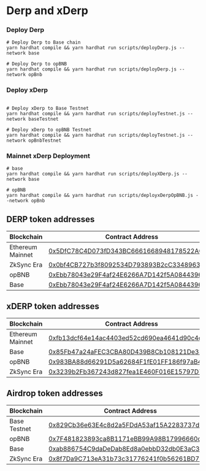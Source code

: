 # Derp and xDerp

### Deploy Derp


```shell
# Deploy Derp to Base chain
yarn hardhat compile && yarn hardhat run scripts/deployDerp.js --network base

# Deploy Derp to opBNB
yarn hardhat compile && yarn hardhat run scripts/deployDerp.js --network opBnb
```


### Deploy xDerp

```shell

# Deploy xDerp to Base Testnet
yarn hardhat compile && yarn hardhat run scripts/deployTestnet.js --network baseTestnet

# Deploy xDerp to opBNB Testnet
yarn hardhat compile && yarn hardhat run scripts/deployTestnet.js --network opBnbTestnet
```


### Mainnet xDerp Deployment
```shell
# base
yarn hardhat compile && yarn hardhat run scripts/deployXDerp.js --network base

# opBNB
yarn hardhat compile && yarn hardhat run scripts/deployxDerpOpBNB.js --network opBnb

```
## DERP token addresses

| Blockchain | Contract Address |
|------------|------------------|
| Ethereum Mainnet | [0x5DfC78C4D073fD343BC6661668948178522A0DE5](https://etherscan.io/address/0x5DfC78C4D073fD343BC6661668948178522A0DE5) |
| ZkSync Era | [0x0bf4CB727b3f8092534D793893B2cC3348963dbf](https://explorer.zksync.io/address/0x0bf4CB727b3f8092534D793893B2cC3348963dbf) |
| opBNB | [0xEbb78043e29F4af24E6266A7D142f5A08443969E](https://opbnbscan.com/address/0xEbb78043e29F4af24E6266A7D142f5A08443969E) |
| Base | [0xEbb78043e29F4af24E6266A7D142f5A08443969E](https://basescan.org/address/0xEbb78043e29F4af24E6266A7D142f5A08443969E) |

## xDERP token addresses
| Blockchain | Contract Address |
|------------|------------------|
| Ethereum Mainnet | [0xfb13dcf64e14ac4403ed52cd690ea4641d90c4c6](https://etherscan.io/address/0xfb13dcf64e14ac4403ed52cd690ea4641d90c4c6) |
| Base | [0x85Fb47a24aFEC3CBA80D439B8Cb108121De333d9](https://basescan.org/address/0x85Fb47a24aFEC3CBA80D439B8Cb108121De333d9) |
| opBNB | [0x983BA88d66291D5a62684F1fE01FF186f97aB455](https://opbnbscan.com/address/0x983BA88d66291D5a62684F1fE01FF186f97aB455) |
| ZkSync Era | [0x3239b2Fb367243d827fea1E460F016E15797D7ca](https://explorer.zksync.io/address/0x3239b2Fb367243d827fea1E460F016E15797D7ca) |


## Airdrop token addresses
| Blockchain | Contract Address |
|------------|------------------|
| Base Testnet | [0x829Cb36e63E4c8d2a5FDdA53af15A2283737dBe9](https://goerli.basescan.org/address/0x829Cb36e63E4c8d2a5FDdA53af15A2283737dBe9) |
| opBNB | [0x7F481823893ca8B1171eBB99A98B17996660c3Fa](https://opbnbscan.com/address/0x7F481823893ca8B1171eBB99A98B17996660c3Fa) |
| Base | [0xab886754C9daDeDab8Ed8a0ebbD32db0E3aC3158](https://basescan.org/address/0xab886754C9daDeDab8Ed8a0ebbD32db0E3aC3158) |
| ZkSync Era | [0x8f7Da9C713eA31b73c31776241f0b56261BD7956](https://explorer.zksync.io/address/0x8f7Da9C713eA31b73c31776241f0b56261BD7956) |
